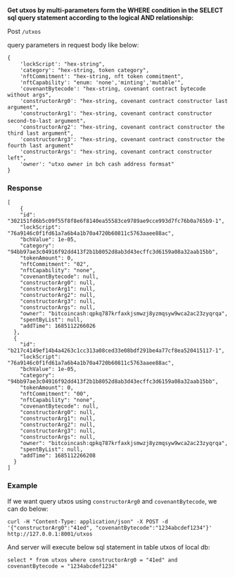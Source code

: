 **Get utxos by multi-parameters form the WHERE condition in the SELECT sql query statement according to the logical AND relationship:**

Post `/utxos`

query parameters in request body like below:
```
{
    'lockScript': "hex-string",
    'category': "hex-string, token category",
    'nftCommitment': "hex-string, nft token commitment",
    'nftCapability': "enum: 'none','minting','mutable'",
    'covenantBytecode': "hex-string, covenant contract bytecode without args",
    'constructorArg0': "hex-string, covenant contract constructor last argument",
    'constructorArg1': "hex-string, covenant contract constructor second-to-last argument"，
    'constructorArg2': "hex-string, covenant contract constructor the third last argument",
    'constructorArg3': "hex-string, covenant contract constructor the fourth last argument"
    'constructorArgs': "hex-string, covenant contract constructor left",
    'owner': "utxo owner in bch cash address formsat"
}
```

### Response

```
[
	{
    "id": "302151fd6b5c09f55f8f8e6f8140ea55583ce9789ae9cce993d7fc76b0a765b9-1",
    "lockScript": "76a9146c0f1fd61a7a6b4a1b70a4720b60811c5763aaee88ac",
    "bchValue": 1e-05,
    "category": "94bb97ae3c04916f92dd413f2b1b8052d8ab3d43ecffc3d6159a08a32aab15bb",
    "tokenAmount": 0,
    "nftCommitment": "02",
    "nftCapability": "none",
    "covenantBytecode": null,
    "constructorArg0": null,
    "constructorArg1": null,
    "constructorArg2": null,
    "constructorArg3": null,
    "constructorArgs": null,
    "owner": "bitcoincash:qpkq787krfaxkjsmwzj8yzmqsyw9wca2ac23zyqrqa",
    "spentByList": null,
    "addTime": 1685112266026
  },
  {
    "id": "b217c4149ef14b4a4263c1cc313a08ced33e08bdf291be4a77cf8ea520415117-1",
    "lockScript": "76a9146c0f1fd61a7a6b4a1b70a4720b60811c5763aaee88ac",
    "bchValue": 1e-05,
    "category": "94bb97ae3c04916f92dd413f2b1b8052d8ab3d43ecffc3d6159a08a32aab15bb",
    "tokenAmount": 0,
    "nftCommitment": "00",
    "nftCapability": "none",
    "covenantBytecode": null,
    "constructorArg0": null,
    "constructorArg1": null,
    "constructorArg2": null,
    "constructorArg3": null,
    "constructorArgs": null,
    "owner": "bitcoincash:qpkq787krfaxkjsmwzj8yzmqsyw9wca2ac23zyqrqa",
    "spentByList": null,
    "addTime": 1685112266208
  }
]
```

### Example

If we want query utxos using `constructorArg0` and `covenantBytecode`, we can do below:

```
curl -H "Content-Type: application/json" -X POST -d '{"constructorArg0":"41ed", "covenantBytecode":"1234abcdef1234"}'  http://127.0.0.1:8001/utxos
```

And server will execute below sql statement in table utxos of local db:

```
select * from utxos where constructorArg0 = "41ed" and covenantBytecode = "1234abcdef1234"
```